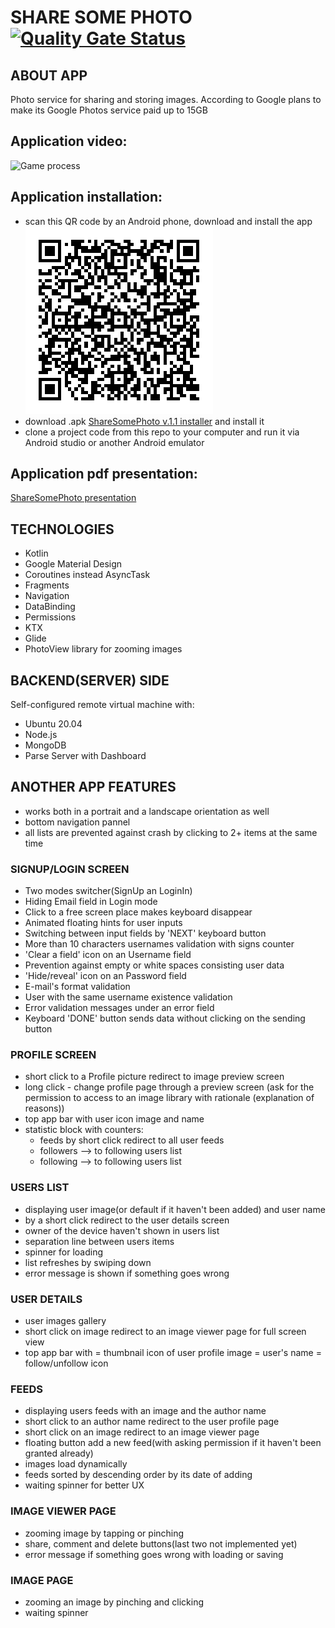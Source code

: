 # SHARE SOME PHOTO [![Quality Gate Status](https://sonarcloud.io/api/project_badges/measure?project=Harnet69_shareSomePhotos&metric=alert_status)](https://sonarcloud.io/dashboard?id=Harnet69_shareSomePhotos)

## ABOUT APP
Photo service for sharing and storing images. According to Google plans to make its Google Photos service paid up to 15GB

## Application video:
![Game process](https://github.com/Harnet69/shareSomePhotos/blob/main/app/GitHubMediaFiles/video.gif)

## Application installation:
- scan this QR code by an Android phone, download and install the app 
![QR](https://github.com/Harnet69/shareSomePhotos/blob/main/app/GitHubMediaFiles/apk_QR.png)
- download .apk [ShareSomePhoto v.1.1 installer](https://drive.google.com/file/d/1Dc3stkSjsX5LR1Ptn5v1ssLiKGSRLIDm/view?usp=sharing) and install it
- clone a project code from this repo to your computer and run it via Android studio or another Android emulator

## Application pdf presentation: 
[ShareSomePhoto presentation]()

## TECHNOLOGIES
- Kotlin
- Google Material Design
- Coroutines instead AsyncTask
- Fragments
- Navigation
- DataBinding
- Permissions
- KTX
- Glide
- PhotoView library for zooming images

## BACKEND(SERVER) SIDE
Self-configured remote virtual machine with:
- Ubuntu 20.04
- Node.js
- MongoDB
- Parse Server with Dashboard

## ANOTHER APP FEATURES
- works both in a portrait and a landscape orientation as well
- bottom navigation pannel
- all lists are prevented against crash by clicking to 2+ items at the same time

### SIGNUP/LOGIN SCREEN
- Two modes switcher(SignUp an LoginIn)
- Hiding Email field in Login mode
- Click to a free screen place makes keyboard disappear
- Animated floating hints for user inputs 
- Switching between input fields by 'NEXT' keyboard button
- More than 10 characters usernames validation with signs counter
- 'Clear a field' icon on an Username field
- Prevention against empty or white spaces consisting user data
- 'Hide/reveal' icon on an Password field
- E-mail's format validation
- User with the same username existence validation
- Error validation messages under an error field
- Keyboard 'DONE' button sends data without clicking on the sending button

### PROFILE SCREEN 
- short click to a Profile picture redirect to image preview screen 
- long click - change profile page through a preview screen (ask for the permission to access to an image library with rationale (explanation of reasons))
- top app bar with user icon image and name
- statistic block with counters:
  - feeds by short click redirect to all user feeds
  - followers --> to following users list
  - following  --> to following users list 

### USERS LIST
- displaying user image(or default if it haven't been added) and user name
- by a short click redirect to the user details screen 
- owner of the device haven't shown in users list
- separation line between users items
- spinner for loading
- list refreshes by swiping down
- error message is shown if something goes wrong

### USER DETAILS
- user images gallery
- short click on image redirect to an image viewer page for full screen view
- top app bar with 
  = thumbnail icon of user profile image
  = user's name
  = follow/unfollow icon

### FEEDS
- displaying users feeds with an image and the author name
- short click to an author name redirect to the user profile page
- short click on an image redirect to an image viewer page
- floating button add a new feed(with asking permission if it haven't been granted already)
- images load dynamically
- feeds sorted by descending order by its date of adding
- waiting spinner for better UX

### IMAGE VIEWER PAGE
- zooming image by tapping or pinching
- share, comment and delete buttons(last two not implemented yet)
- error message if something goes wrong with loading or saving

### IMAGE PAGE
- zooming an image by pinching and clicking
- waiting spinner
